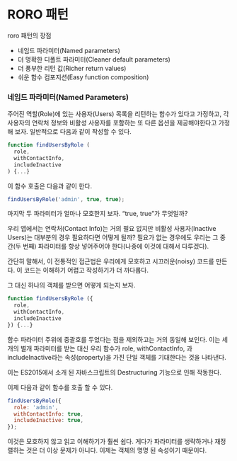 # RORO 패턴

roro 패턴의 장점

- 네임드 파라미터(Named parameters)
- 더 명확한 디폴트 파라미터(Cleaner default parameters)
- 더 풍부한 리턴 값(Richer return values)
- 쉬운 함수 컴포지션(Easy function composition)

### 네임드 파라미터(Named Parameters)

주어진 역할(Role)에 있는 사용자(Users) 목록을 리턴하는 함수가 있다고 가정하고, 각 사용자의 연락처 정보와 비활성 사용자를 포함하는 또 다른 옵션을 제공해야한다고 가정 해 보자. 일반적으로 다음과 같이 작성할 수 있다.

```jsx
function findUsersByRole (
  role,
  withContactInfo,
  includeInactive
) {...}
```

이 함수 호출은 다음과 같이 한다.

```jsx
findUsersByRole('admin', true, true);
```

마지막 두 파라미터가 얼마나 모호한지 보자. “true, true”가 무엇일까?

우리 앱에서는 연락처(Contact Info)는 거의 필요 없지만 비활성 사용자(Inactive Users)는 대부분의 경우 필요하다면 어떻게 될까? 필요가 없는 경우에도 우리는 그 중간(두 번째) 파라미터를 항상 넣어주어야 한다(나중에 이것에 대해서 다루겠다).

간단히 말해서, 이 전통적인 접근법은 우리에게 모호하고 시끄러운(noisy) 코드를 만든다. 이 코드는 이해하기 어렵고 작성하기가 더 까다롭다.

그 대신 하나의 객체를 받으면 어떻게 되는지 보자.

```jsx
function findUsersByRole ({
  role,
  withContactInfo,
  includeInactive
}) {...}
```

함수 파라미터 주위에 중괄호를 두었다는 점을 제외하고는 거의 동일해 보인다. 이는 세 개의 별개 파라미터를 받는 대신 우리 함수가 role, withContactInfo, 과 includeInactive라는 속성(property)을 가진 단일 객체를 기대한다는 것을 나타낸다.

이는 ES2015에서 소개 된 자바스크립트의 Destructuring 기능으로 인해 작동한다.

이제 다음과 같이 함수를 호출 할 수 있다.

```jsx
findUsersByRole({
  role: 'admin',
  withContactInfo: true,
  includeInactive: true,
});
```

이것은 모호하지 않고 읽고 이해하기가 훨씬 쉽다. 게다가 파라미터를 생략하거나 재정렬하는 것은 더 이상 문제가 아니다. 이제는 객체의 명명 된 속성이기 때문이다.
